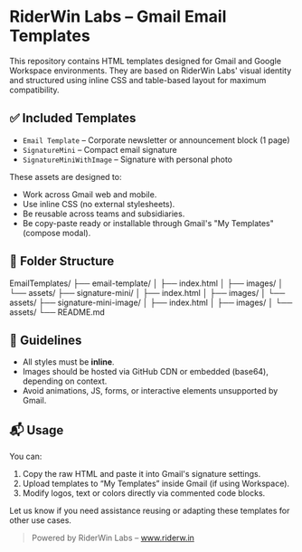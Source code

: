 # RiderWin Labs – Gmail Email Templates

This repository contains HTML templates designed for Gmail and Google Workspace environments. They are based on RiderWin Labs' visual identity and structured using inline CSS and table-based layout for maximum compatibility.

## ✅ Included Templates

- `Email Template` – Corporate newsletter or announcement block (1 page)
- `SignatureMini` – Compact email signature
- `SignatureMiniWithImage` – Signature with personal photo

These assets are designed to:
- Work across Gmail web and mobile.
- Use inline CSS (no external stylesheets).
- Be reusable across teams and subsidiaries.
- Be copy-paste ready or installable through Gmail's "My Templates" (compose modal).

## 📁 Folder Structure
EmailTemplates/
├── email-template/
│   ├── index.html
│   ├── images/
│   └── assets/
├── signature-mini/
│   ├── index.html
│   ├── images/
│   └── assets/
├── signature-mini-image/
│   ├── index.html
│   ├── images/
│   └── assets/
└── README.md
## 🔧 Guidelines

- All styles must be **inline**.
- Images should be hosted via GitHub CDN or embedded (base64), depending on context.
- Avoid animations, JS, forms, or interactive elements unsupported by Gmail.

## 📬 Usage

You can:
1. Copy the raw HTML and paste it into Gmail's signature settings.
2. Upload templates to “My Templates” inside Gmail (if using Workspace).
3. Modify logos, text or colors directly via commented code blocks.

Let us know if you need assistance reusing or adapting these templates for other use cases.

> Powered by RiderWin Labs – www.riderw.in
